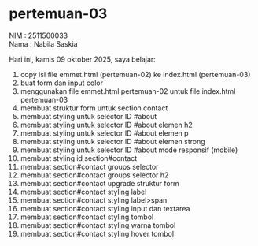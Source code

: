 # pertemuan-03

NIM : 2511500033<br>
Nama : Nabila Saskia

Hari ini, kamis 09 oktober 2025, saya belajar:
<ol>
<li>copy isi file emmet.html (pertemuan-02) ke index.html (pertemuan-03)</li>
<li>buat form dan input color</li>
<li>menggunakan file emmet.html pertemuan-02 untuk file index.html pertemuan-03</li>
<li>membuat struktur form untuk section contact</li>
<li>membuat styling untuk selector ID #about</li>
<li>membuat styling untuk selector ID #about elemen h2</li>
<li>membuat styling untuk selector ID #about elemen p</li>
<li>membuat styling untuk selector ID #about elemen strong</li>
<li>membuat styling untuk selector ID #about mode responsif (mobile)</li>
<li>membuat styling id section#contact</li>
<li>membuat section#contact groups selector</li>
<li>membuat section#contact groups selector h2</li>
<li>membuat section#contact upgrade struktur form</li>
<li>membuat section#contact styling label</li>
<li>membuat section#contact styling label>span</li>
<li>membuat section#contact styling input dan textarea</li>
<li>membuat section#contact styling tombol</li>
<li>membuat section#contact styling warna tombol</li>
<li>membuat section#contact styling hover tombol</li>
</ol>
